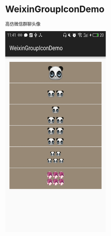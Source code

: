 # WeixinGroupIconDemo
高仿微信群聊头像



<img src="/images/incon.png"  width = "320" height = "640" alt="高仿微信群聊头像" align=center/>

